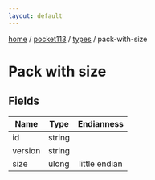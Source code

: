 ```yaml
---
layout: default
---
```


[home](/)  /  [pocket113](/protocol/pocket113)  /  [types](/protocol/pocket113/types)  /  pack-with-size

# Pack with size

## Fields

Name | Type | Endianness
---|---|:---:
id | string | 
version | string | 
size | ulong | little endian
